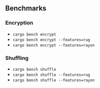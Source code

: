 <!--
SPDX-FileCopyrightText: 2022 David Ruescas <david@nvotes.com>
SPDX-FileCopyrightText: 2022 Eduardo Robles <edu@nvotes.com>

SPDX-License-Identifier: AGPL-3.0-only
-->
## Benchmarks

### Encryption

* `cargo bench encrypt`
* `cargo bench encrypt --features=rug`
* `cargo bench encrypt --features=rayon`

### Shuffling

* `cargo bench shuffle`
* `cargo bench shuffle --features=rug`
* `cargo bench shuffle --features=rayon`
